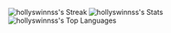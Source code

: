 ![hollyswinnss's Streak](https://github-readme-streak-stats.herokuapp.com/?user=hollyswinnss&theme=vue&hide_border=true)
![hollyswinnss's Stats](https://github-readme-stats.vercel.app/api?username=hollyswinnss&theme=vue&show_icons=true&hide_border=true&count_private=true)
![hollyswinnss's Top Languages](https://github-readme-stats.vercel.app/api/top-langs/?username=hollyswinnss&theme=vue&show_icons=true&hide_border=true&layout=compact)
